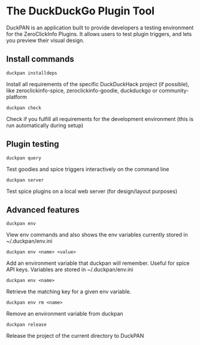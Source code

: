 # The DuckDuckGo Plugin Tool

DuckPAN is an application built to provide developers a testing environment for the ZeroClickInfo Plugins. It allows users to test plugin triggers, and lets you preview their visual design. 

## Install commands

    duckpan installdeps
Install all requirements of the specific DuckDuckHack project (if
possible), like zeroclickinfo-spice, zeroclickinfo-goodie, duckduckgo
or community-platform

    duckpan check
Check if you fulfill all requirements for the development
environment (this is run automatically during setup)

## Plugin testing

    duckpan query
Test goodies and spice triggers interactively on the command line

    duckpan server
Test spice plugins on a local web server (for design/layout purposes)

## Advanced features 

    duckpan env
View env commands and also shows the env variables currently stored in ~/.duckpan/env.ini

    duckpan env <name> <value>
Add an environment variable that duckpan will remember. Useful for
spice API keys. Variables are stored in ~/.duckpan/env.ini

    duckpan env <name>
Retrieve the matching key for a given env variable.

    duckpan env rm <name>
Remove an environment variable from duckpan

    duckpan release
Release the project of the current directory to DuckPAN
